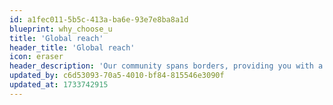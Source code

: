 ```yaml
---
id: a1fec011-5b5c-413a-ba6e-93e7e8ba8a1d
blueprint: why_choose_u
title: 'Global reach'
header_title: 'Global reach'
icon: eraser
header_description: 'Our community spans borders, providing you with a network of opportunities and resources worldwide.'
updated_by: c6d53093-70a5-4010-bf84-815546e3090f
updated_at: 1733742915
---
```

